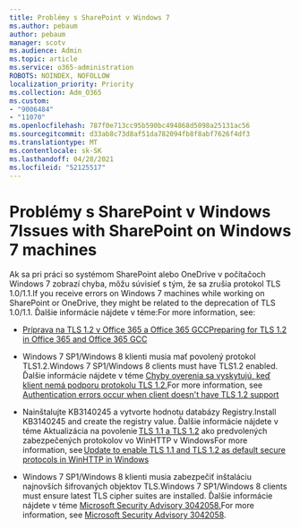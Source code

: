 ```yaml
---
title: Problémy s SharePoint v Windows 7
ms.author: pebaum
author: pebaum
manager: scotv
ms.audience: Admin
ms.topic: article
ms.service: o365-administration
ROBOTS: NOINDEX, NOFOLLOW
localization_priority: Priority
ms.collection: Adm_O365
ms.custom:
- "9006484"
- "11070"
ms.openlocfilehash: 787f0e713cc95b590bc494868d5098a25131ac56
ms.sourcegitcommit: d33ab8c73d8af51da782094fb8f8abf7626f4df3
ms.translationtype: MT
ms.contentlocale: sk-SK
ms.lasthandoff: 04/28/2021
ms.locfileid: "52125517"
---
```

# <a name="issues-with-sharepoint-on-windows-7-machines"></a><span data-ttu-id="66d97-102">Problémy s SharePoint v Windows 7</span><span class="sxs-lookup"><span data-stu-id="66d97-102">Issues with SharePoint on Windows 7 machines</span></span>

<span data-ttu-id="66d97-103">Ak sa pri práci so systémom SharePoint alebo OneDrive v počítačoch Windows 7 zobrazí chyba, môžu súvisieť s tým, že sa zrušia protokol TLS 1.0/1.1.</span><span class="sxs-lookup"><span data-stu-id="66d97-103">If you receive errors on Windows 7 machines while working on SharePoint or OneDrive, they might be related to the deprecation of TLS 1.0/1.1.</span></span> <span data-ttu-id="66d97-104">Ďalšie informácie nájdete v téme:</span><span class="sxs-lookup"><span data-stu-id="66d97-104">For more information, see:</span></span>

- [<span data-ttu-id="66d97-105">Príprava na TLS 1.2 v Office 365 a Office 365 GCC</span><span class="sxs-lookup"><span data-stu-id="66d97-105">Preparing for TLS 1.2 in Office 365 and Office 365 GCC</span></span>](https://docs.microsoft.com/microsoft-365/compliance/prepare-tls-1.2-in-office-365)

- <span data-ttu-id="66d97-106">Windows 7 SP1/Windows 8 klienti musia mať povolený protokol TLS1.2.</span><span class="sxs-lookup"><span data-stu-id="66d97-106">Windows 7 SP1/Windows 8 clients must have TLS1.2 enabled.</span></span> <span data-ttu-id="66d97-107">Ďalšie informácie nájdete v téme [Chyby overenia sa vyskytujú, keď klient nemá podporu protokolu TLS 1.2.](https://review.docs.microsoft.com/sharepoint/troubleshoot/administration/authentication-errors-tls12-support)</span><span class="sxs-lookup"><span data-stu-id="66d97-107">For more information, see [Authentication errors occur when client doesn't have TLS 1.2 support](https://review.docs.microsoft.com/sharepoint/troubleshoot/administration/authentication-errors-tls12-support)</span></span>

- <span data-ttu-id="66d97-108">Nainštalujte KB3140245 a vytvorte hodnotu databázy Registry.</span><span class="sxs-lookup"><span data-stu-id="66d97-108">Install KB3140245 and create the registry value.</span></span> <span data-ttu-id="66d97-109">Ďalšie informácie nájdete v téme Aktualizácia na povolenie [TLS 1.1 a TLS 1.2](https://support.microsoft.com/topic/update-to-enable-tls-1-1-and-tls-1-2-as-default-secure-protocols-in-winhttp-in-windows-c4bd73d2-31d7-761e-0178-11268bb10392) ako predvolených zabezpečených protokolov vo WinHTTP v Windows</span><span class="sxs-lookup"><span data-stu-id="66d97-109">For more information, see [Update to enable TLS 1.1 and TLS 1.2 as default secure protocols in WinHTTP in Windows](https://support.microsoft.com/topic/update-to-enable-tls-1-1-and-tls-1-2-as-default-secure-protocols-in-winhttp-in-windows-c4bd73d2-31d7-761e-0178-11268bb10392)</span></span>

- <span data-ttu-id="66d97-110">Windows 7 SP1/Windows 8 klienti musia zabezpečiť inštaláciu najnovších šifrovaných objektov TLS.</span><span class="sxs-lookup"><span data-stu-id="66d97-110">Windows 7 SP1/Windows 8 clients must ensure latest TLS cipher suites are installed.</span></span> <span data-ttu-id="66d97-111">Ďalšie informácie nájdete v téme [Microsoft Security Advisory 3042058.](https://docs.microsoft.com/security-updates/SecurityAdvisories/2015/3042058)</span><span class="sxs-lookup"><span data-stu-id="66d97-111">For more information, see [Microsoft Security Advisory 3042058](https://docs.microsoft.com/security-updates/SecurityAdvisories/2015/3042058).</span></span> 


